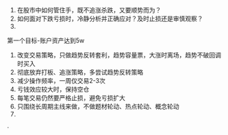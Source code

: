 1. 在股市中如何管住手，既不追涨杀跌，又要顺势而为？
2. 如何面对下跌亏损时，冷静分析并正确应对？及时止损还是审慎观察？
3. 

第一个目标-账户资产达到5w

1. 改变交易策略，只做趋势反转套利，趋势容量票，大涨时离场，趋势不破回调时买入
2. 彻底放弃打板、追涨策略，多尝试趋势反转策略
3. 减少操作频率，一周仅交易2-3次
4. 亏钱效应较大时，保持空仓
5. 每笔交易仍然要严格止损，避免亏损扩大
6. 只围绕长周期主线来做，不做题材轮动、热点轮动、概念轮动
7. 

·

